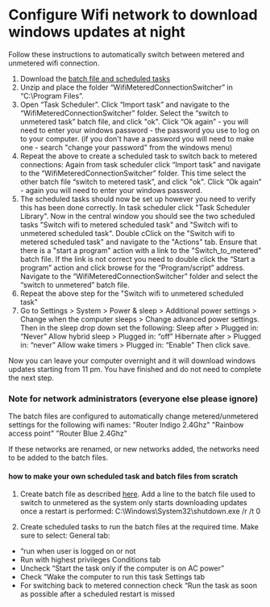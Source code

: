 # Configure Wifi network to download windows updates at night

Follow these instructions to automatically switch between metered and unmetered wifi connection. 


1. Download the [batch file and scheduled tasks](./WifiMeteredConnectionSwitcher.zip)
2. Unzip and place the folder “WifiMeteredConnectionSwitcher” in “C:\Program Files”.
3. Open “Task Scheduler”. Click “Import task” and navigate to the “WifiMeteredConnectionSwitcher” folder. Select the “switch to unmetered task” batch file, and click "ok". Click “Ok again” - you will need to enter your windows password - the password you use to log on to your computer. (if you don't have a password you will need to make one - search "change your password" from the windows menu)
4. Repeat the above to create a scheduled task to switch back to metered connections: Again from task scheduler click “Import task” and navigate to the “WifiMeteredConnectionSwitcher” folder. This time select the other batch file “switch to metered task”, and click "ok". Click “Ok again” - again you will need to enter your windows password.
5. The scheduled tasks should now be set up however you need to verify this has been done correctly. In task scheduler click "Task Scheduler Library". Now in the central window you should see the two scheduled tasks "Switch wifi to metered scheduled task" and "Switch wifi to unmetered scheduled task". Double cClick on the "Switch wifi to metered scheduled task" and navigate to the "Actions" tab. Ensure that there is a "start a program" action with a link to the "Switch_to_metered" batch file. If the link is not correct you need to double click the “Start a program” action and click browse for the “Program/script” address. Navigate to the “WifiMeteredConnectionSwitcher” folder  and select the “switch to unmetered” batch file. 
6. Repeat the above step for the "Switch wifi to unmetered scheduled task"
7. Go to Settings > System > Power & sleep > Additional power settings > Change when the computer sleeps > Change advanced power settings. 
Then in the sleep drop down set the following: 
Sleep after > Plugged in: “Never”
Allow hybrid sleep > Plugged in: “off”
Hibernate after > Plugged in: “never”
Allow wake timers > Plugged in: “Enable”
Then click save. 

Now you can leave your computer overnight and it will download windows updates starting from 11 pm. You have finished and do not need to complete the next step. 



### Note for network administrators (everyone else please ignore)

The batch files are configured to automatically change metered/unmetered settings for the following wifi names:
"Router Indigo 2.4Ghz"
"Rainbow access point"
"Router Blue 2.4Ghz"

If these networks are renamed, or new networks added, the networks need to be added to the batch files. 


#### how to make your own scheduled task and batch files from scratch

1. Create batch file as described [here](https://superuser.com/questions/1015438/configure-windows-for-an-internet-connection-thats-only-metered-during-the-day).  Add a line to the batch file used to switch to unmetered as the system only starts downloading updates once a restart is performed: 
C:\Windows\System32\shutdown.exe /r /t 0

2. Create scheduled tasks to run the batch files at the required time. Make sure to select: 
General tab:
- “run when user is logged on or not
- Run with highest privileges
Conditions tab
- Uncheck “Start the task only if the computer is on AC power”
- Check “Wake the computer to run this task
Settings tab
- For switching back to metered connection check “Run the task as soon as possible after a scheduled restart is missed